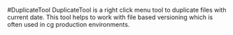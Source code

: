 #DuplicateTool
DuplicateTool is a right click menu tool to duplicate files with current date.
This tool helps to work with file based versioning which is often used in cg production environments.
